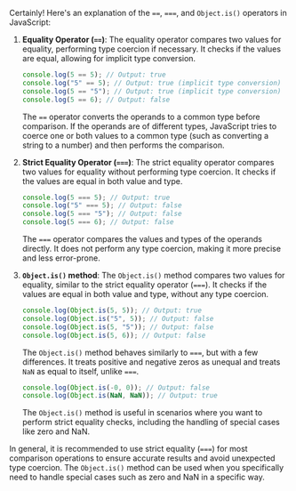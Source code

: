 Certainly! Here's an explanation of the `==`, `===`, and `Object.is()` operators in JavaScript:

1. **Equality Operator (`==`)**: The equality operator compares two values for equality, performing type coercion if necessary. It checks if the values are equal, allowing for implicit type conversion.

   ```javascript
   console.log(5 == 5); // Output: true
   console.log("5" == 5); // Output: true (implicit type conversion)
   console.log(5 == "5"); // Output: true (implicit type conversion)
   console.log(5 == 6); // Output: false
   ```

   The `==` operator converts the operands to a common type before comparison. If the operands are of different types, JavaScript tries to coerce one or both values to a common type (such as converting a string to a number) and then performs the comparison.

2. **Strict Equality Operator (`===`)**: The strict equality operator compares two values for equality without performing type coercion. It checks if the values are equal in both value and type.

   ```javascript
   console.log(5 === 5); // Output: true
   console.log("5" === 5); // Output: false
   console.log(5 === "5"); // Output: false
   console.log(5 === 6); // Output: false
   ```

   The `===` operator compares the values and types of the operands directly. It does not perform any type coercion, making it more precise and less error-prone.

3. **`Object.is()` method**: The `Object.is()` method compares two values for equality, similar to the strict equality operator (`===`). It checks if the values are equal in both value and type, without any type coercion.

   ```javascript
   console.log(Object.is(5, 5)); // Output: true
   console.log(Object.is("5", 5)); // Output: false
   console.log(Object.is(5, "5")); // Output: false
   console.log(Object.is(5, 6)); // Output: false
   ```

   The `Object.is()` method behaves similarly to `===`, but with a few differences. It treats positive and negative zeros as unequal and treats `NaN` as equal to itself, unlike `===`.

   ```javascript
   console.log(Object.is(-0, 0)); // Output: false
   console.log(Object.is(NaN, NaN)); // Output: true
   ```

   The `Object.is()` method is useful in scenarios where you want to perform strict equality checks, including the handling of special cases like zero and NaN.

In general, it is recommended to use strict equality (`===`) for most comparison operations to ensure accurate results and avoid unexpected type coercion. The `Object.is()` method can be used when you specifically need to handle special cases such as zero and NaN in a specific way.

